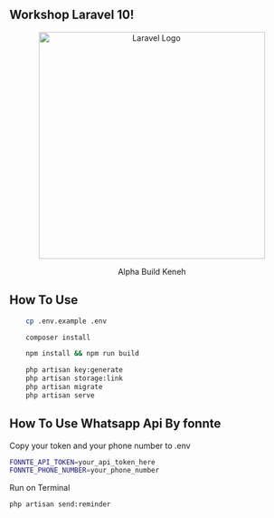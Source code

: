 ## Workshop Laravel 10!
<p align="center"><a href="https://laravel.com" target="_blank"><img src="https://raw.githubusercontent.com/laravel/art/master/logo-lockup/5%20SVG/2%20CMYK/1%20Full%20Color/laravel-logolockup-cmyk-red.svg" width="400" alt="Laravel Logo"></a></p>

<p align="center">
Alpha Build Keneh
</p>

## How To Use 
```bash
    cp .env.example .env
```
```bash
    composer install
```

```bash
    npm install && npm run build
```

```bash
    php artisan key:generate
    php artisan storage:link
    php artisan migrate
    php artisan serve
```

## How To Use Whatsapp Api By fonnte

Copy your token and your phone number to .env
```bash
FONNTE_API_TOKEN=your_api_token_here
FONNTE_PHONE_NUMBER=your_phone_number
```

Run on Terminal

```bash
php artisan send:reminder
```






